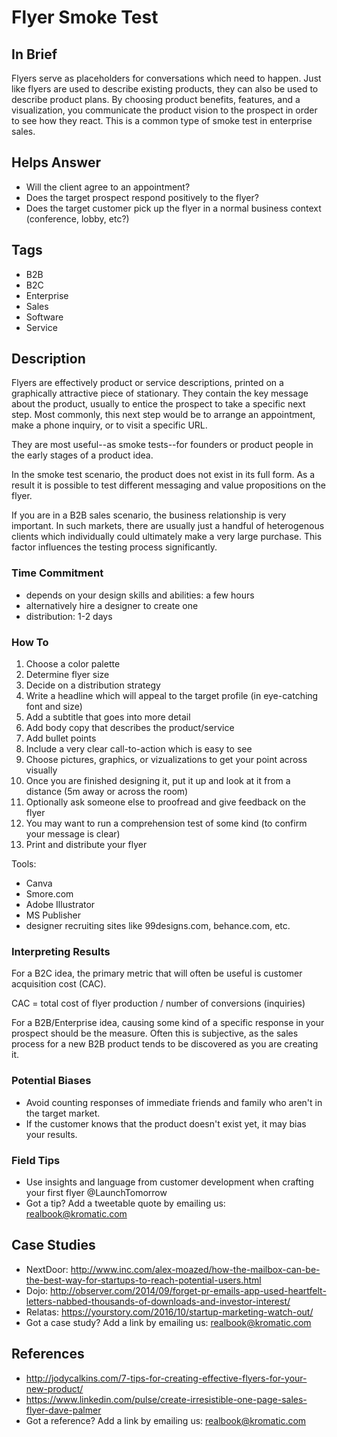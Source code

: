 # Flyer Smoke Test

## In Brief

Flyers serve as placeholders for conversations which need to happen. Just like flyers are used to describe existing products, they can also be used to describe product plans. By choosing product benefits, features, and a visualization, you communicate the product vision to the prospect in order to see how they react. This is a common type of smoke test in enterprise sales.  

## Helps Answer
 * Will the client agree to an appointment? 
 * Does the target prospect respond positively to the flyer?
 * Does the target customer pick up the flyer in a normal business context (conference, lobby, etc?)

## Tags
 * B2B
 * B2C
 * Enterprise
 * Sales
 * Software
 * Service

## Description

Flyers are effectively product or service descriptions, printed on a graphically attractive piece of stationary. They contain the key message about the product, usually to entice the prospect to take a specific next step. Most commonly, this next step would be to arrange an appointment, make a phone inquiry, or to visit a specific URL.

They are most useful--as smoke tests--for founders or product people in the early stages of a product idea. 

In the smoke test scenario, the product does not exist in its full form. As a result it is possible to test different messaging and value propositions on the flyer.  

If you are in a B2B sales scenario, the business relationship is very important. In such markets, there are usually just a handful of heterogenous clients which individually could ultimately make a very large purchase. This factor influences the testing process significantly.

### Time Commitment

 * depends on your design skills and abilities: a few hours
 * alternatively hire a designer to create one
 * distribution: 1-2 days

### How To

 1. Choose a color palette
 2. Determine flyer size
 3. Decide on a distribution strategy
 4. Write a headline which will appeal to the target profile (in eye-catching font and size)
 5. Add a subtitle that goes into more detail
 6. Add body copy that describes the product/service
 7. Add bullet points
 8. Include a very clear call-to-action which is easy to see
 9. Choose pictures, graphics, or vizualizations to get your point across visually
 10. Once you are finished designing it, put it up and look at it from a distance (5m away or across the room)
 11. Optionally ask someone else to proofread and give feedback on the flyer
 12. You may want to run a comprehension test of some kind (to confirm your message is clear)
 13. Print and distribute your flyer

Tools:
 * Canva
 * Smore.com
 * Adobe Illustrator
 * MS Publisher
 * designer recruiting sites like 99designs.com, behance.com, etc.

### Interpreting Results

For a B2C idea, the primary metric that will often be useful is customer acquisition cost (CAC). 

  CAC = total cost of flyer production / number of conversions (inquiries)

For a B2B/Enterprise idea, causing some kind of a specific response in your prospect should be the measure. Often this is subjective, as the sales process for a new B2B product tends to be discovered as you are creating it. 

### Potential Biases

 * Avoid counting responses of immediate friends and family who aren't in the target market.
 * If the customer knows that the product doesn't exist yet, it may bias your results.

### Field Tips
* Use insights and language from customer development when crafting your first flyer @LaunchTomorrow
* Got a tip? Add a tweetable quote by emailing us: [realbook@kromatic.com](mailto:realbook@kromatic.com)

## Case Studies
* NextDoor: http://www.inc.com/alex-moazed/how-the-mailbox-can-be-the-best-way-for-startups-to-reach-potential-users.html
* Dojo: http://observer.com/2014/09/forget-pr-emails-app-used-heartfelt-letters-nabbed-thousands-of-downloads-and-investor-interest/
* Relatas: https://yourstory.com/2016/10/startup-marketing-watch-out/
* Got a case study? Add a link by emailing us: [realbook@kromatic.com](mailto:realbook@kromatic.com) 

## References
* http://jodycalkins.com/7-tips-for-creating-effective-flyers-for-your-new-product/
* https://www.linkedin.com/pulse/create-irresistible-one-page-sales-flyer-dave-palmer
* Got a reference? Add a link by emailing us: [realbook@kromatic.com](realbook@kromatic.com)